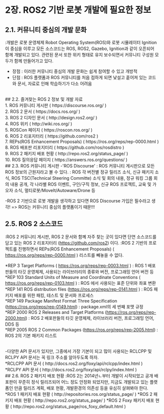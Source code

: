 # 2장. ROS2 기반 로봇 개발에 필요한 정보
## 2.1. 커뮤니티 중심의 개발 문화
:개발은 로봇 운영체제 Robot Operating System(ROS)와 로봇 시뮬레이터 Ignition 이 중심을 이루고 모든 소스코드는 ROS, ROS2, Gazebo, Ignition과 같이 오픈되어 함께 개발되고 있다.
 관련된 문서 또한 위키 형태로 유지 보수되면서 커뮤니티 구성원 모두가 함께 만들어가고 있다.
 - 장점 : 이러한 커뮤니티 중심의 개발 문화는 쉽게 참여할 수 있고 개방적
 - 단점 : ROS 플랫폼과 ROS 커뮤니티를 처음 접하게 되면 낯설고 흩어져 있는 코드와 문서, 자료로 인해 학습하기가 다소 어려움

<br>
## 2.2. 즐겨찾는 ROS 2 정보 및 개발 자료
<br>
1. ROS 커뮤니티 게시판 ( https://discourse.ros.org/ ) <br>
2. ROS 2 문서 ( https://docs.ros.org/ ) <br>
3. ROS 2 디자인 문서 ( http://design.ros2.org/ ) <br>
4. ROS 위키 ( http://wiki.ros.org/ ) <br>
5. ROSCon 페이지 ( https://roscon.ros.org/ ) <br>
6. ROS 2 리포지터리 ( https://github.com/ros2 ) <br>
7. REPs(ROS Enhancement Proposals) ( https://ros.org/reps/rep-0000.html ) <br>
8. ROS 배포판 리포지터리 ( https://github.com/ros/rosdistro ) <br>
9. ROS 2 패키지 배포 현황 ( http://repo.ros2.org/status_page/ ) <br>
10. ROS 질의응답 페이지 ( https://answers.ros.org/questions/ )

<br>
## 2.3. ROS 커뮤니티 게시판
-'ROS Discourse' 
  : ROS 커뮤니티 게시판으로 모든 ROS 정보의 근원지라고 볼 수 있다.
  : ROS 각 버전별 정규 릴리즈 소식, 신규 패키지 소식, ROS TSC(Technical Steering Committe) 소식 및 회의 내용, 정규 워킹 그룹 회의 내용 공개, 각 나라별 ROS 이벤트, 구인/구직 정보, 신규 ROS 프로젝트, 교육 및 가오자 소식, 멀티로봇/MoveIt/Autoware/Drone 등
  
-ROS 2 기반으로 로봇 개발을 생각하고 있다면 ROS Discourse 가입은 필수라고 생각!
  => ROS는 커뮤니티 중심의 플랫폼이기 때문!!!

## 2.5. ROS 2 소스코드
:ROS 2 커뮤니티 게시판, ROS 2 문서와 함꼐 자주 찾는 곳이 있다면 단연 소스코드를 담고 있는 ROS 2 리포지터리 (https://github.com/ros2) 이다.
:ROS 2 기반의 프로젝트를 진행하면서 REPs(ROS Enhancement Proposals) ( https://ros.org/reps/rep-0000.html ) 리스트를 빼놓을 수 없다.

*REP 3 Target Platforms ( https://ros.org/reps/rep-0003.html ) : ROS 1 배포판들의 타깃 운영체제, 사용되는 라이브러리의 종류와 버전, 프로그래밍 언어 버전 등 <br>
*REP 103 Standard Units of Measure and Coordinate Conventions ( https://ros.org/reps/rep-0103.html ) : ROS 에서 사용되는 표준 단위와 좌표 변환 <br>
*REP 141 ROS distribution files (https://ros.org/reps/rep-0141.html ) : ROS 패키지 배포를 위한 패킹, 테스트 및 문서화 프로세스 <br>
*REP 149 Package Manifest Format Three Specification (https://ros.org/reps/rep-0149.html) : package.xml의 세 번째 포맷 규정 <br>
*REP 2000 ROS 2 Releases and Target Platforms (https://ros.org/reps/rep-2000.html) : ROS 2 배포판들의 타깃 운영체제, 라이브러리 버전, 프로그래밍 언어, DDS 등 <br>
*REP 2005 ROS 2 Common Packages (https://ros.org/reps/rep-2005.html) : ROS 2의 기본 패키지 리스트

<br>
-다양한 API 문서가 있지만, 그중에서 가장 기본이 되고 많이 사용되는 RCLCPP 및 RCLPY API 문서는 꼭 링크 주소를 알아두도록 하자. <br>
*RCLCPP API 문서 ( http://docs.ros2.org/foxy/api/rclcpp/index.html ) <br>
*RCLPY API 문서 ( http://docs.ros2.org/foxy/api/rclpy/index.html )

<br>
## 2.6. ROS 2 패키지 배포 현황
:ROS 2는 2014년ㄴ부터 개발이 시작되었고 공개 배포판이 꾸준히 정식 릴리즈되어 어느 정도 안정화 되었지만, 지금도 개발되고 있는 플랫폼인 만큼 릴리즈 계획, 배포 현황, 개발환경의 의존성 등을 유심히 살펴봐야 한다.

<br>
*ROS 1 패키지 배포 현황 ( http://repositories.ros.org/status_page/ )
*ROS 2 패키지 배포 현황 ( http://repo.ros2.org/status_page/ )
*ROS 2 Foxy 패키지 배포 현황 ( http://repo.ros2.org/status_page/ros_foxy_default.html )

